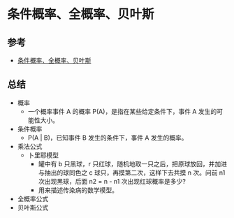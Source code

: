 # 条件概率、全概率、贝叶斯
## 参考
- [条件概率、全概率、贝叶斯](http://www.360doc.com/content/07/0504/21/2459_482130.shtml)

## 总结
- 概率
	- 一个概率事件 A 的概率 P(A)，是指在某些给定条件下，事件 A 发生的可能性大小。
- 条件概率
	- P(A | B)，已知事件 B 发生的条件下，事件 A 发生的概率。
- 乘法公式
	- 卜里耶模型
		- 罐中有 b 只黑球，r 只红球，随机地取一只之后，把原球放回，并加进与抽出的球同色之 c 球只，再摸第二次，这样下去共摸 n 次。问前 n1 次出现黑球，后面 n2 = n - n1 次出现红球概率是多少?
		- 用来描述传染病的数学模型。
- 全概率公式
- 贝叶斯公式
